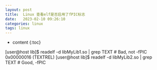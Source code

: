 ```yaml
---
layout: post
title:  Linux 查看elf是否启用了fPIC标志
date:   2023-02-10 09:26:10
categories: linux
tags: linux
---
```


* content
{:toc}

[user@host lib]$ readelf -d libMyLib1.so | grep TEXT   # Bad, not -fPIC
 0x00000016 (TEXTREL)
[user@host lib]$ readelf -d libMyLib2.so | grep TEXT   # Good, -fPIC